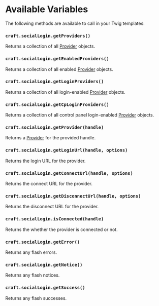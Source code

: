 # Available Variables
The following methods are available to call in your Twig templates:

### `craft.socialLogin.getProviders()`
Returns a collection of all [Provider](docs:developers/provider) objects.

### `craft.socialLogin.getEnabledProviders()`
Returns a collection of all enabled [Provider](docs:developers/provider) objects.

### `craft.socialLogin.getLoginProviders()`
Returns a collection of all login-enabled [Provider](docs:developers/provider) objects.

### `craft.socialLogin.getCpLoginProviders()`
Returns a collection of all control panel login-enabled [Provider](docs:developers/provider) objects.

### `craft.socialLogin.getProvider(handle)`
Returns a [Provider](docs:developers/provider) for the provided handle.

### `craft.socialLogin.getLoginUrl(handle, options)`
Returns the login URL for the provider.

### `craft.socialLogin.getConnectUrl(handle, options)`
Returns the connect URL for the provider.

### `craft.socialLogin.getDisconnectUrl(handle, options)`
Returns the disconnect URL for the provider.

### `craft.socialLogin.isConnected(handle)`
Returns the whether the provider is connected or not.

### `craft.socialLogin.getError()`
Returns any flash errors.

### `craft.socialLogin.getNotice()`
Returns any flash notices.

### `craft.socialLogin.getSuccess()`
Returns any flash successes.
